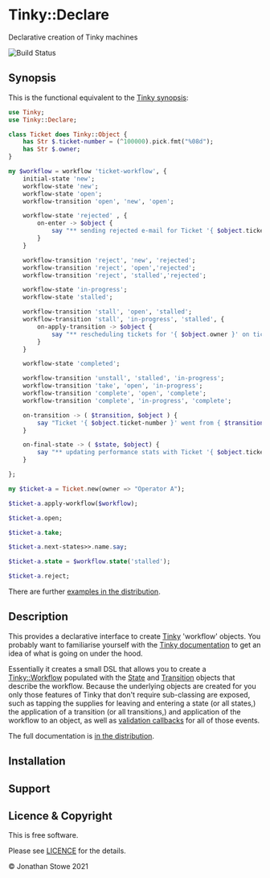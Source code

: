# Tinky::Declare

Declarative creation of Tinky machines

![Build Status](https://github.com/jonathanstowe/Tinky-Declare/workflows/CI/badge.svg)

## Synopsis

This is the functional equivalent to the [Tinky synopsis](https://github.com/jonathanstowe/Tinky/blob/master/README.md#synopsis):

```raku
use Tinky;
use Tinky::Declare;

class Ticket does Tinky::Object {
    has Str $.ticket-number = (^100000).pick.fmt("%08d");
    has Str $.owner;
}

my $workflow = workflow 'ticket-workflow', {
    initial-state 'new';
    workflow-state 'new';
    workflow-state 'open';
    workflow-transition 'open', 'new', 'open';

    workflow-state 'rejected' , {
        on-enter -> $object {
            say "** sending rejected e-mail for Ticket '{ $object.ticket-number }' **";
        }
    }

    workflow-transition 'reject', 'new', 'rejected';
    workflow-transition 'reject', 'open','rejected';
    workflow-transition 'reject', 'stalled','rejected';

    workflow-state 'in-progress';
    workflow-state 'stalled';

    workflow-transition 'stall', 'open', 'stalled';
    workflow-transition 'stall', 'in-progress', 'stalled', {
        on-apply-transition -> $object {
            say "** rescheduling tickets for '{ $object.owner }' on ticket stall **";
        }
    }

    workflow-state 'completed';

    workflow-transition 'unstall', 'stalled', 'in-progress';
    workflow-transition 'take', 'open', 'in-progress';
    workflow-transition 'complete', 'open', 'complete';
    workflow-transition 'complete', 'in-progress', 'complete';

    on-transition -> ( $transition, $object ) {
        say "Ticket '{ $object.ticket-number }' went from { $transition.from.name }' to '{ $transition.to.name }'";
    }

    on-final-state -> ( $state, $object) {
        say "** updating performance stats with Ticket '{ $object.ticket-number }' entered State '{ $state.name }'"
    }

};

my $ticket-a = Ticket.new(owner => "Operator A");

$ticket-a.apply-workflow($workflow);

$ticket-a.open;

$ticket-a.take;

$ticket-a.next-states>>.name.say;

$ticket-a.state = $workflow.state('stalled');

$ticket-a.reject;
```

There are further [examples in the distribution](examples).

## Description

This provides a declarative interface to create [Tinky](https://github.com/jonathanstowe/Tinky) 'workflow' objects.
You probably want to familiarise yourself with the [Tinky documentation](https://github.com/jonathanstowe/Tinky/blob/master/Documentation.md)
to get an idea of what is going on under the hood.

Essentially it creates a small DSL that allows you to create a [Tinky::Workflow](https://github.com/jonathanstowe/Tinky/blob/master/Documentation.md#class-tinkyworkflow)
populated with the [State](https://github.com/jonathanstowe/Tinky/blob/master/Documentation.md#class-tinkystate) and [Transition](https://github.com/jonathanstowe/Tinky/blob/master/Documentation.md#class-tinkystate)
objects that describe the workflow.  Because the underlying objects are created for you only those features of Tinky that don't require
sub-classing are exposed, such as tapping the supplies for leaving and entering a state (or all states,) the application of a transition (or all transitions,)
and application of the workflow to an object, as well as [validation callbacks](https://github.com/jonathanstowe/Tinky/blob/master/Documentation.md#subset-validatecallback)
for all of those events.

The full documentation is [in the distribution](Documentation.md).

## Installation

## Support

## Licence & Copyright

This is free software.

Please see [LICENCE](LICENCE) for the details.

© Jonathan Stowe 2021

